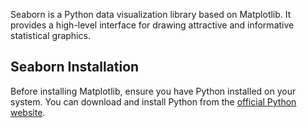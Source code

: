 Seaborn is a Python data visualization library based on Matplotlib. It provides a high-level interface for drawing attractive and informative statistical graphics.

## Seaborn Installation
Before installing Matplotlib, ensure you have Python installed on your system. You can download and install Python from the [official Python website](https://www.python.org/).

